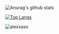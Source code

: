 ![Anurag's github stats](https://github-readme-stats.vercel.app/api?username=alexxasO&show_icons=true&theme=monokai&count_private=true)

[![Top Langs](https://github-readme-stats.vercel.app/api/top-langs/?username=alexxasO&layout=compact&theme=monokai)](https://github.com/anuraghazra/github-readme-stats)

<p><img align="center" src="https://github-readme-streak-stats.herokuapp.com/?user=alexxaso&theme=monokai" alt="alexxaso" /></p>
